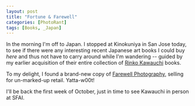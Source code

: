 ```yaml
---
layout: post
title: "Fortune & Farewell"
categories: [PhotoRant]
tags: [Books, _Japan]
---
```

In the morning I'm off to Japan. I stopped at Kinokuniya in San Jose today, to see if there were any interesting recent Japanese art books I could buy <i>here</i> and thus not have to carry around while I'm wandering -- guided by my earlier acquisition of their entire collection of <a href="http://www.abebooks.com/servlet/SearchResults?an=kawauchi&sts=t&tn=cui+cui&x=0&y=0">Rinko Kawauchi</a> books.

To my delight, I found a brand-new copy of <a href="http://www.abebooks.com/servlet/SearchResults?sts=t&tn=farewell+photography&x=0&y=0">Farewell Photography,</a> selling for un-marked-up retail. Yatta-w00t!

I'll be back the first week of October, just in time to see Kawauchi in person at SFAI.
